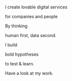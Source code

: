 
I create lovable digital services

for companies and people

By thinking

human first, data second.

I build

bold hypotheses

to test & learn.

Have a look at my work.
